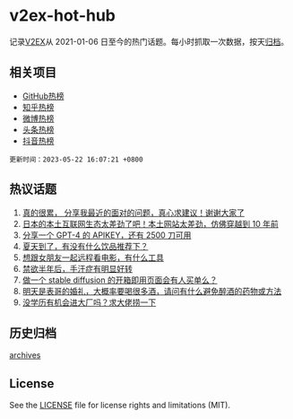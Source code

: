 # v2ex-hot-hub

 记录[V2EX](https://www.v2ex.com/)从 2021-01-06 日至今的热门话题。每小时抓取一次数据，按天[归档](archives)。
 
 ## 相关项目

- [GitHub热榜](https://github.com/it985/github-hot-hub)
- [知乎热榜](https://github.com/it985/zhihu-hot-hub)
- [微博热榜](https://github.com/it985/weibo-hot-hub)
- [头条热榜](https://github.com/it985/toutiao-hot-hub)
- [抖音热榜](https://github.com/it985/douyin-hot-hub)


 `更新时间：2023-05-22 16:07:21 +0800`

## 热议话题

1. [真的很累， 分享我最近的面对的问题，真心求建议！谢谢大家了](https://www.v2ex.com/t/941726)
1. [日本的本土互联网生态太差劲了吧！本土网站太差劲，仿佛穿越到 10 年前](https://www.v2ex.com/t/941787)
1. [分享一个 GPT-4 的 APIKEY，还有 2500 刀可用](https://www.v2ex.com/t/941797)
1. [夏天到了，有没有什么饮品推荐下？](https://www.v2ex.com/t/941827)
1. [想跟女朋友一起远程看电影，有什么工具](https://www.v2ex.com/t/941840)
1. [禁欲半年后，手汗症有明显好转](https://www.v2ex.com/t/941894)
1. [做一个 stable diffusion 的开箱即用页面会有人买单么？](https://www.v2ex.com/t/941872)
1. [明天是表哥的婚礼，大概率要喝很多酒，请问有什么避免醉酒的药物或方法](https://www.v2ex.com/t/941920)
1. [没学历有机会进大厂吗？求大佬捞一下](https://www.v2ex.com/t/941836)

## 历史归档

[archives](archives)

## License

See the [LICENSE](LICENSE) file for license rights and limitations (MIT).
